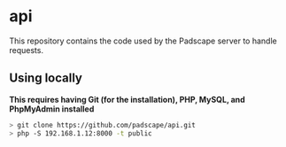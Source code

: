 # api
This repository contains the code used by the Padscape server to handle requests.

## Using locally
**This requires having Git (for the installation), PHP, MySQL, and PhpMyAdmin installed**
```bash
> git clone https://github.com/padscape/api.git
> php -S 192.168.1.12:8000 -t public
```
